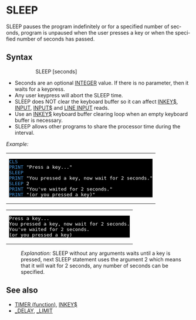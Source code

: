 <style>pre.codeide, pre.outputfixed, .outputcrt0 { background-color: #000 !important; color: #FFF !important; }</style><!DOCTYPE html>
<html class="client-nojs" dir="ltr" lang="en">
<head>
<title>SLEEP - QB64 Phoenix Edition Wiki</title>
</head>
<body class="mediawiki ltr sitedir-ltr mw-hide-empty-elt ns-0 ns-subject page-SLEEP rootpage-SLEEP skin-vector action-view skin-vector-legacy vector-feature-language-in-header-enabled vector-feature-language-in-main-page-header-disabled vector-feature-language-alert-in-sidebar-disabled vector-feature-sticky-header-disabled vector-feature-sticky-header-edit-disabled vector-feature-table-of-contents-disabled vector-feature-visual-enhancement-next-disabled">
<div class="mw-body" id="content" role="main">
<a id="top"></a>
<h1 class="firstHeading mw-first-heading" id="firstHeading"><span class="mw-page-title-main">SLEEP</span></h1>
<div class="vector-body" id="bodyContent">
<div class="mw-body-content mw-content-ltr" dir="ltr" id="mw-content-text" lang="en"><div class="mw-parser-output"><p>SLEEP pauses the program indefinitely or for a specified number of seconds, program is unpaused when the user presses a key or when the specified number of seconds has passed.
</p>
<h2><span class="mw-headline" id="Syntax">Syntax</span></h2>
<dl><dd><dl><dd>SLEEP [seconds]</dd></dl></dd></dl>
<p>
</p>
<ul><li>Seconds are an optional <a href="INTEGER" title="INTEGER">INTEGER</a> value. If there is no parameter, then it waits for a keypress.</li>
<li>Any user keypress will abort the SLEEP time.</li>
<li>SLEEP does NOT clear the keyboard buffer so it can affect <a href="INKEY$" title="INKEY$">INKEY$</a>, <a href="INPUT" title="INPUT">INPUT</a>, <a href="INPUT$" title="INPUT$">INPUT$</a> and <a href="LINE_INPUT" title="LINE INPUT">LINE INPUT</a> reads.</li>
<li>Use an <a href="INKEY$" title="INKEY$">INKEY$</a> keyboard buffer clearing loop when an empty keyboard buffer is necessary.</li>
<li>SLEEP allows other programs to share the processor time during the interval.</li></ul>
<p>
<i>Example:</i>
</p>
<table cellpadding="15px" width="100%">
<tbody><tr>
<td><pre class="codeide"><a href="CLS" title="CLS"><span style="color:#4593D8;">CLS</span></a>
<a href="PRINT" title="PRINT"><span style="color:#4593D8;">PRINT</span></a> "Press a key..."
<a class="mw-selflink selflink"><span style="color:#4593D8;">SLEEP</span></a>
<a href="PRINT" title="PRINT"><span style="color:#4593D8;">PRINT</span></a> "You pressed a key, now wait for 2 seconds."
<a class="mw-selflink selflink"><span style="color:#4593D8;">SLEEP</span></a> 2
<a href="PRINT" title="PRINT"><span style="color:#4593D8;">PRINT</span></a> "You've waited for 2 seconds."
<a href="PRINT" title="PRINT"><span style="color:#4593D8;">PRINT</span></a> "(or you pressed a key)"
</pre>
</td></tr></tbody></table>
<table cellpadding="15px" width="100%">
<tbody><tr>
<td><pre class="outputcrt0">Press a key...
You pressed a key, now wait for 2 seconds.
You've waited for 2 seconds.
(or you pressed a key)
</pre>
</td></tr></tbody></table>
<dl><dd><i>Explanation:</i> SLEEP without any arguments waits until a key is pressed, next SLEEP statement uses the argument 2 which means that it will wait for 2 seconds, any number of seconds can be specified.</dd></dl>
<p>
</p>
<h2><span class="mw-headline" id="See_also">See also</span></h2>
<ul><li><a href="TIMER_(function)" title="TIMER (function)">TIMER (function)</a>, <a href="INKEY$" title="INKEY$">INKEY$</a></li>
<li><a href="DELAY" title="DELAY">_DELAY</a>, <a href="LIMIT" title="LIMIT">_LIMIT</a></li></ul>
<p>
</p>
<!-- 
NewPP limit report
Cached time: 20240714101304
Cache expiry: 86400
Reduced expiry: false
Complications: [show‐toc]
CPU time usage: 0.023 seconds
Real time usage: 0.054 seconds
Preprocessor visited node count: 68/1000000
Post‐expand include size: 997/2097152 bytes
Template argument size: 66/2097152 bytes
Highest expansion depth: 3/100
Expensive parser function count: 0/100
Unstrip recursion depth: 0/20
Unstrip post‐expand size: 0/5000000 bytes
-->
<!--
Transclusion expansion time report (%,ms,calls,template)
100.00%   42.847      1 -total
 37.99%   16.277      1 Template:OutputStart
 11.70%    5.014      1 Template:CodeEnd
 11.49%    4.922      1 Template:CodeStart
 11.14%    4.774      1 Template:PageSyntax
  9.57%    4.102      7 Template:Cl
  5.58%    2.391      1 Template:OutputEnd
  4.84%    2.076      1 Template:PageSeeAlso
  4.78%    2.049      1 Template:PageNavigation
-->
<!-- Saved in parser cache with key qb64pnix_mw19894-mwmb_:pcache:idhash:563-0!canonical and timestamp 20240714101304 and revision id 8062.
 -->
</div>
</div>
</div>
</div>
</body>
</html>